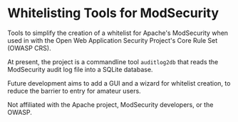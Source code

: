 Whitelisting Tools for ModSecurity
======================

Tools to simplify the creation of a whitelist for Apache's ModSecurity when used in with the Open Web Application Security Project's Core Rule Set (OWASP CRS).

At present, the project is a commandline tool <code>auditlog2db</code> that reads the ModSecurity audit log file into a SQLite database.

Future development aims to add a GUI and a wizard for whitelist creation, to reduce the barrier to entry for amateur users.

Not affiliated with the Apache project, ModSecurity developers, or the OWASP.
